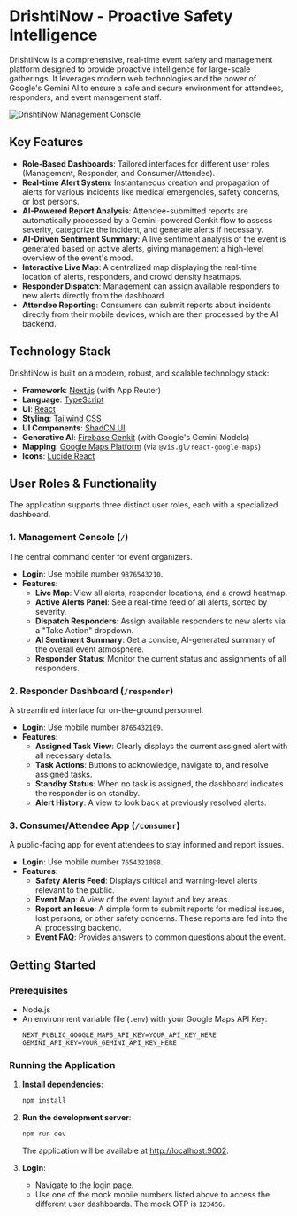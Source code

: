 # DrishtiNow - Proactive Safety Intelligence

DrishtiNow is a comprehensive, real-time event safety and management platform designed to provide proactive intelligence for large-scale gatherings. It leverages modern web technologies and the power of Google's Gemini AI to ensure a safe and secure environment for attendees, responders, and event management staff.

![DrishtiNow Management Console](https://placehold.co/800x400.png)

## Key Features

- **Role-Based Dashboards**: Tailored interfaces for different user roles (Management, Responder, and Consumer/Attendee).
- **Real-time Alert System**: Instantaneous creation and propagation of alerts for various incidents like medical emergencies, safety concerns, or lost persons.
- **AI-Powered Report Analysis**: Attendee-submitted reports are automatically processed by a Gemini-powered Genkit flow to assess severity, categorize the incident, and generate alerts if necessary.
- **AI-Driven Sentiment Summary**: A live sentiment analysis of the event is generated based on active alerts, giving management a high-level overview of the event's mood.
- **Interactive Live Map**: A centralized map displaying the real-time location of alerts, responders, and crowd density heatmaps.
- **Responder Dispatch**: Management can assign available responders to new alerts directly from the dashboard.
- **Attendee Reporting**: Consumers can submit reports about incidents directly from their mobile devices, which are then processed by the AI backend.

## Technology Stack

DrishtiNow is built on a modern, robust, and scalable technology stack:

- **Framework**: [Next.js](https://nextjs.org/) (with App Router)
- **Language**: [TypeScript](https://www.typescriptlang.org/)
- **UI**: [React](https://react.dev/)
- **Styling**: [Tailwind CSS](https://tailwindcss.com/)
- **UI Components**: [ShadCN UI](https://ui.shadcn.com/)
- **Generative AI**: [Firebase Genkit](https://firebase.google.com/docs/genkit) (with Google's Gemini Models)
- **Mapping**: [Google Maps Platform](https://mapsplatform.google.com/) (via `@vis.gl/react-google-maps`)
- **Icons**: [Lucide React](https://lucide.dev/)

## User Roles & Functionality

The application supports three distinct user roles, each with a specialized dashboard.

### 1. Management Console (`/`)

The central command center for event organizers.

- **Login**: Use mobile number `9876543210`.
- **Features**:
    - **Live Map**: View all alerts, responder locations, and a crowd heatmap.
    - **Active Alerts Panel**: See a real-time feed of all alerts, sorted by severity.
    - **Dispatch Responders**: Assign available responders to new alerts via a "Take Action" dropdown.
    - **AI Sentiment Summary**: Get a concise, AI-generated summary of the overall event atmosphere.
    - **Responder Status**: Monitor the current status and assignments of all responders.

### 2. Responder Dashboard (`/responder`)

A streamlined interface for on-the-ground personnel.

- **Login**: Use mobile number `8765432109`.
- **Features**:
    - **Assigned Task View**: Clearly displays the current assigned alert with all necessary details.
    - **Task Actions**: Buttons to acknowledge, navigate to, and resolve assigned tasks.
    - **Standby Status**: When no task is assigned, the dashboard indicates the responder is on standby.
    - **Alert History**: A view to look back at previously resolved alerts.

### 3. Consumer/Attendee App (`/consumer`)

A public-facing app for event attendees to stay informed and report issues.

- **Login**: Use mobile number `7654321098`.
- **Features**:
    - **Safety Alerts Feed**: Displays critical and warning-level alerts relevant to the public.
    - **Event Map**: A view of the event layout and key areas.
    - **Report an Issue**: A simple form to submit reports for medical issues, lost persons, or other safety concerns. These reports are fed into the AI processing backend.
    - **Event FAQ**: Provides answers to common questions about the event.

## Getting Started

### Prerequisites

- Node.js
- An environment variable file (`.env`) with your Google Maps API Key:
  ```
  NEXT_PUBLIC_GOOGLE_MAPS_API_KEY=YOUR_API_KEY_HERE
  GEMINI_API_KEY=YOUR_GEMINI_API_KEY_HERE
  ```

### Running the Application

1. **Install dependencies**:
   ```bash
   npm install
   ```

2. **Run the development server**:
   ```bash
   npm run dev
   ```
   The application will be available at [http://localhost:9002](http://localhost:9002).

3. **Login**:
   - Navigate to the login page.
   - Use one of the mock mobile numbers listed above to access the different user dashboards. The mock OTP is `123456`.
